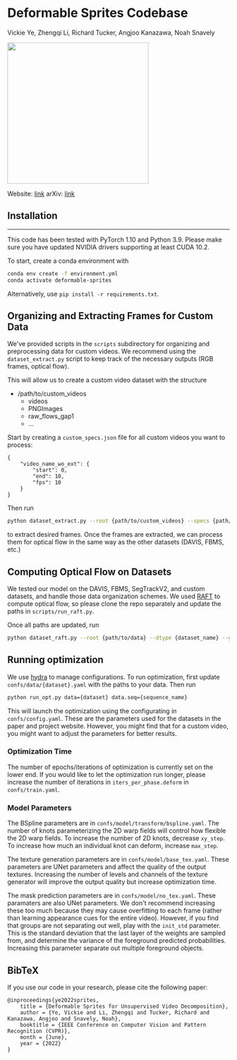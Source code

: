 # Deformable Sprites Codebase

Vickie Ye, Zhengqi Li, Richard Tucker, Angjoo Kanazawa, Noah Snavely

<img src="./teaser.gif" height="320px">

Website: [link](https://deformable-sprites.github.io)
arXiv: [link](https://arxiv.org/abs/2204.07151)

## Installation
---
This code has been tested with PyTorch 1.10 and Python 3.9. Please make sure you have updated NVIDIA drivers supporting at least CUDA 10.2.

To start, create a conda environment with
```sh
conda env create -f environment.yml
conda activate deformable-sprites
```

Alternatively, use `pip install -r requirements.txt`.

## Organizing and Extracting Frames for Custom Data

We've provided scripts in the `scripts` subdirectory for organizing and preprocessing data for custom videos.
We recommend using the `dataset_extract.py` script to keep track of the necessary outputs (RGB frames, optical flow).

This will allow us to create a custom video dataset with the structure
- /path/to/custom\_videos
    - videos
    - PNGImages
    - raw\_flows\_gap1
    - ...

Start by creating a `custom_specs.json` file for all custom videos you want to process:

    {
        "video_name_wo_ext": {
            "start": 0,
            "end": 10,
            "fps": 10
        }
    }

Then run 
```sh
python dataset_extract.py --root {path/to/custom_videos} --specs {path/to/specs.json}
```
to extract desired frames.
Once the frames are extracted, we can process them for optical flow in the same way as the other datasets (DAVIS, FBMS, etc.)

## Computing Optical Flow on Datasets

We tested our model on the DAVIS, FBMS, SegTrackV2, and custom datasets, and handle those data organization schemes.
We used [RAFT](https://github.com/princeton-vl/RAFT) to compute optical flow, so please clone the repo separately and update the paths in `scripts/run_raft.py`.

Once all paths are updated, run
```sh
python dataset_raft.py --root {path/to/data} --dtype {dataset_name} --gap {gap_between_frames} --gpus {list of gpus}
```

## Running optimization
We use [hydra](https://hydra.cc/docs/intro) to manage configurations. To run optimization, first update `confs/data/{dataset}.yaml` with the paths to your data.
Then run
```sh
python run_opt.py data={dataset} data.seq={sequence_name}
```
This will launch the optimization using the configurating in `confs/config.yaml`.
These are the parameters used for the datasets in the paper and project website.
However, you might find that for a custom video, you might want to adjust the parameters for better results.

### Optimization Time
The number of epochs/iterations of optimization is currently set on the lower end.
If you would like to let the optimization run longer, please increase the number of iterations in `iters_per_phase.deform` in `confs/train.yaml`.

### Model Parameters
The BSpline parameters are in `confs/model/transform/bspline.yaml`.
The number of knots parameterizing the 2D warp fields will control how flexible the 2D warp fields.
To increase the number of 2D knots, decrease `xy_step`. To increase how much an individual knot can deform, increase `max_step`.

The texture generation parameters are in `confs/model/base_tex.yaml`.
These parameters are UNet parameters and affect the quality of the output textures.
Increasing the number of levels and channels of the texture generator will improve the output quality but increase optimization time.

The mask prediction parameters are in `confs/model/no_tex.yaml`.
These paramaters are also UNet parameters.
We don't recommend increasing these too much because they may cause overfitting to each frame (rather than learning appearance cues for the entire video).
However, if you find that groups are not separating out well, play with the `init_std` parameter.
This is the standard deviation that the last layer of the weights are sampled from, and determine the variance of the foreground predicted probabilities.
Increasing this parameter separate out multiple foreground objects.

## BibTeX

If you use our code in your research, please cite the following paper:

```
@inproceedings{ye2022sprites,
    title = {Deformable Sprites for Unsupervised Video Decomposition},
    author = {Ye, Vickie and Li, Zhengqi and Tucker, Richard and Kanazawa, Angjoo and Snavely, Noah},
    booktitle = {IEEE Conference on Computer Vision and Pattern Recognition (CVPR)},
    month = {June},
    year = {2022}
}
```
